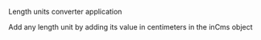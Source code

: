 Length units converter application

Add any length unit by adding its value in centimeters in the inCms object